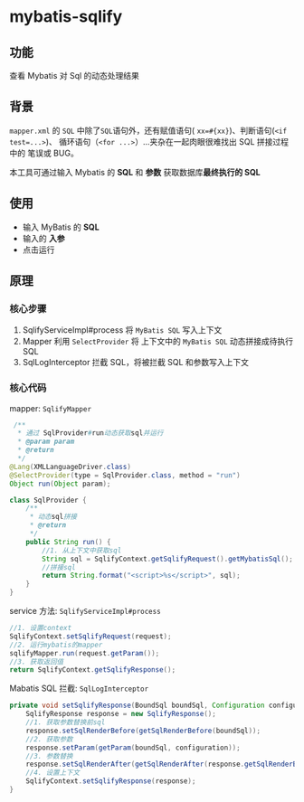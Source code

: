 # mybatis-sqlify

## 功能

查看 Mybatis 对 Sql 的动态处理结果

## 背景

`mapper.xml` 的 `SQL` 中除了`SQL`语句外，还有赋值语句( `xx=#{xx}`)、判断语句(`<if test=...>`)、 循环语句（`<for ...>`）...夹杂在一起肉眼很难找出 SQL 拼接过程中的 笔误或 BUG。

本工具可通过输入 Mybatis 的 **SQL** 和 **参数** 获取数据库**最终执行的 SQL**

## 使用

- 输入 MyBatis 的 **SQL**
- 输入的 **入参**
- 点击运行

## 原理

### 核心步骤

1. SqlifyServiceImpl#process 将 `MyBatis SQL` 写入上下文
2. Mapper 利用 `SelectProvider` 将 上下文中的 `MyBatis SQL` 动态拼接成待执行 SQL
3. SqlLogInterceptor 拦截 SQL，将被拦截 SQL 和参数写入上下文

### 核心代码

mapper: `SqlifyMapper`

```java
 /**
  * 通过 SqlProvider#run动态获取sql并运行
  * @param param
  * @return
  */
@Lang(XMLLanguageDriver.class)
@SelectProvider(type = SqlProvider.class, method = "run")
Object run(Object param);

class SqlProvider {
    /**
     * 动态sql拼接
     * @return
     */
    public String run() {
        //1. 从上下文中获取sql
        String sql = SqlifyContext.getSqlifyRequest().getMybatisSql();
        //拼接sql
        return String.format("<script>%s</script>", sql);
    }
}
```

service 方法: `SqlifyServiceImpl#process`

```java
//1. 设置context
SqlifyContext.setSqlifyRequest(request);
//2. 运行mybatis的mapper
sqlifyMapper.run(request.getParam());
//3. 获取返回值
return SqlifyContext.getSqlifyResponse();
```

Mabatis SQL 拦截: `SqlLogInterceptor`

```java
private void setSqlifyResponse(BoundSql boundSql, Configuration configuration) {
    SqlifyResponse response = new SqlifyResponse();
    //1. 获取参数替换前sql
    response.setSqlRenderBefore(getSqlRenderBefore(boundSql));
    //2. 获取参数
    response.setParam(getParam(boundSql, configuration));
    //3. 参数替换
    response.setSqlRenderAfter(getSqlRenderAfter(response.getSqlRenderBefore(), response.getParam()));
    //4. 设置上下文
    SqlifyContext.setSqlifyResponse(response);
}
```
